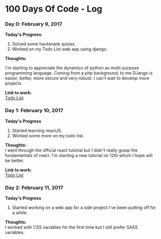 # 100 Days Of Code - Log

### Day 0: February 9, 2017  


**Today's Progress**:  
1. Solved some hackerank quizes.
2. Worked on my Todo List web app using django.  


**Thoughts:**  

I'm starting to appreciate the dynamics of python as multi-purpose programming language. Coming from a php background, to me DJango is easier, better, more secure and very robust. I can't wait to develop more projects

**Link to work:**  
[Todo List](https://github.com/r0b0tt/todo-list)  



### Day 1: February 10, 2017  

**Today's Progress**  

1. Started learning reactJS.
2. Worked some more on my todo-list.  

**Thoughts:**  
I went through the official react tutorial but I didn't really grasp the fundamentals of react. I'm starting a new tutorial on 12th which I hope will be better.  
  
**Link to work:**  
[Todo List](https://github.com/r0b0tt/todo-list)  

### Day 2: February 11, 2017  

**Today's Progress**  

1. Started working on a web app for a side project I've been putting off for a while.  

**Thoughts:**  
I worked with CSS variables for the first time but I still prefer SASS variables.